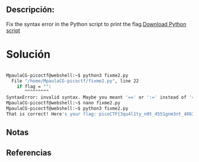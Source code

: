 ## Descripción:
Fix the syntax error in the Python script to print the flag.[Download Python script](https://artifacts.picoctf.net/c/5/fixme2.py)

# Solución
```bash

MpaulaCG-picoctf@webshell:~$ python3 fixme2.py 
  File "/home/MpaulaCG-picoctf/fixme2.py", line 22
    if flag = "":
       ^^^^^^^^^
SyntaxError: invalid syntax. Maybe you meant '==' or ':=' instead of '='?
MpaulaCG-picoctf@webshell:~$ nano fixme2.py 
MpaulaCG-picoctf@webshell:~$ python3 fixme2.py 
That is correct! Here's your flag: picoCTF{3qu4l1ty_n0t_4551gnm3nt_4863e11b}
```

## Notas

## Referencias
 